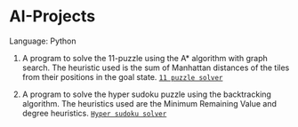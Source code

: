 # AI-Projects

Language: Python

1. A program to solve the 11-puzzle using the A* algorithm with graph search. The heuristic
used is the sum of Manhattan distances of the tiles from their positions in the goal state.
[`11 puzzle solver`](https://github.com/NehKundalia/AI-Projects/blob/9d3b07ed82e6e81ed01f19229d15c15f5e2ac0a8/Astar.py)

2. A program to solve the hyper sudoku puzzle using the backtracking algorithm.
The heuristics used are the Minimum Remaining Value and degree heuristics.
[`Hyper sudoku solver`](https://github.com/NehKundalia/AI-Projects/blob/9d3b07ed82e6e81ed01f19229d15c15f5e2ac0a8/hyperSudokuSolver.py)
